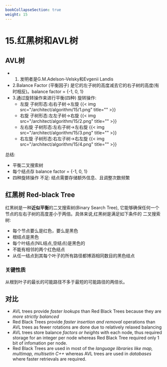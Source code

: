 ```yaml
---
bookCollapseSection: true
weight: 15
---
```


# 15.红黑树和AVL树
## AVL树
* 1. 发明者是G.M.Adelson-Velsky和Evgenii Landis
* 2.Balance Factor (平衡因子) 
是它的左子树的高度减去它的右子树的高度(有时相反)。balance factor = {-1, 0, 1}
* 3.通过旋转操作来进行平衡(四种)
旋转操作:
   - 左旋
      子树形态:右右子树->左旋
      {{< img src="/architect/algorithm/15/1.png" title="" >}}
   - 右旋
      子树形态:左左子树->右旋
      {{< img src="/architect/algorithm/15/2.png" title="" >}}
   - 左右旋
      子树形态:左右子树->左右旋
      {{< img src="/architect/algorithm/15/3.png" title="" >}}
   - 右左旋
      子树形态:右左子树->右左旋
      {{< img src="/architect/algorithm/15/4.png" title="" >}}

总结:  
* 平衡二叉搜索树
* 每个结点存 balance factor = {-1, 0, 1}
* 四种旋转操作
不足: 结点需要存储额外信息、且调整次数频繁  

## 红黑树 Red-black Tree
红黑树是一种**近似平衡**的二叉搜索树(Binary Search Tree), 它能够确保任何一个节点的左右子树的高度差小于两倍。具体来说,红黑树是满足如下条件的
二叉搜索树:
* 每个节点要么是红色，要么是黑色
* 根结点是黑色
* 每个叶结点(NIL结点,空结点)是黑色的
* 不能有相邻的两个红色结点
* 从任一结点到其每个叶子的所有路径都博涵相同数目的黑色结点

### 关键性质
从根到叶子的最长的可能路径不多于最短的可能路径的两倍长。

## 对比
* AVL trees provide *faster lookups* than Red Black Trees because they are *more strictly balanced*
* Red Black Trees provide *faster insertion and removal* operations than AVL trees as fewer rotations are done due to 
relatively relaxed balancing
* AVL trees store balance *factors or heights* with each node, thus required storage for an integer per node whereas Red
Black Tree required only 1 bit of infomation per node.
* Red Black Trees are used in most of the *language libraries like map, multimap, multisetin C++* whereas AVL trees are used
in *databases* where faster retrievals are required.